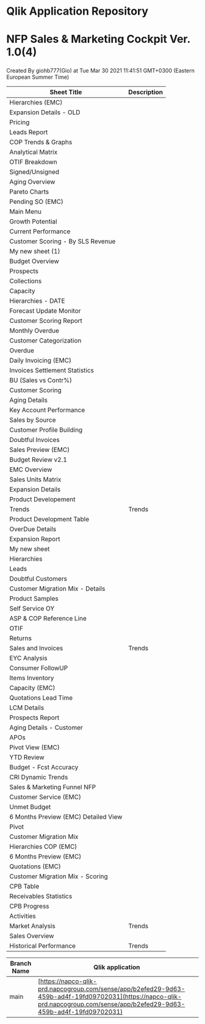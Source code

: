 # Qlik Application Repository 
# NFP Sales & Marketing Cockpit Ver. 1.0(4)
### 
Created By giohb777(Gio) at Tue Mar 30 2021 11:41:51 GMT+0300 (Eastern European Summer Time)




Sheet Title | Description
------------ | -------------
Hierarchies (EMC)|
Expansion Details - OLD|
Pricing|
Leads Report|
COP Trends & Graphs|
Analytical Matrix|
OTIF Breakdown|
Signed/Unsigned|
Aging Overview|
Pareto Charts|
Pending SO (EMC)|
Main Menu|
Growth Potential|
Current Performance|
Customer Scoring - By SLS Revenue|
My new sheet (1)|
Budget Overview|
Prospects|
Collections|
Capacity|
Hierarchies - DATE|
Forecast Update Monitor|
Customer Scoring  Report|
Monthly Overdue|
Customer Categorization|
Overdue|
Daily Invoicing (EMC)|
Invoices Settlement Statistics|
BU (Sales vs Contr%)|
Customer Scoring|
Aging Details|
Key Account Performance|
Sales by Source|
Customer Profile Building|
Doubtful Invoices|
Sales Preview (EMC)|
Budget Review v2.1|
EMC Overview|
Sales Units Matrix|
Expansion Details|
Product Developement|
Trends|Trends
Product Development Table|
OverDue Details|
Expansion Report|
My new sheet|
Hierarchies|
Leads|
Doubtful Customers|
Customer Migration Mix - Details|
Product Samples|
Self Service OY|
ASP & COP Reference Line|
OTIF|
Returns|
Sales and Invoices|Trends
EYC Analysis|
Consumer FollowUP|
Items Inventory|
Capacity (EMC)|
Quotations Lead Time|
LCM Details|
Prospects Report|
Aging Details - Customer|
APOs|
Pivot View (EMC)|
YTD Review|
Budget - Fcst  Accuracy|
CRI Dynamic Trends|
Sales & Marketing Funnel NFP|
Customer Service (EMC)|
Unmet Budget|
6 Months Preview (EMC) Detailed View|
Pivot|
Customer Migration Mix|
Hierarchies  COP (EMC)|
6 Months Preview (EMC)|
Quotations (EMC)|
Customer Migration Mix - Scoring|
CPB Table|
Receivables Statistics|
CPB Progress|
Activities|
Market Analysis|Trends
Sales Overview|
Historical Performance|Trends



Branch Name|Qlik application
---|---
main|[https://napco-qlik-prd.napcogroup.com/sense/app/b2efed29-9d63-459b-ad4f-19fd09702031](https://napco-qlik-prd.napcogroup.com/sense/app/b2efed29-9d63-459b-ad4f-19fd09702031)
